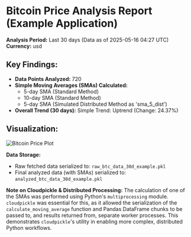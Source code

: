 # Bitcoin Price Analysis Report (Example Application)

**Analysis Period:** Last 30 days (Data as of 2025-05-16 04:27 UTC)
**Currency:** usd

## Key Findings:
- **Data Points Analyzed:** 720
- **Simple Moving Averages (SMAs) Calculated:**
    - 5-day SMA (Standard Method)
    - 10-day SMA (Standard Method)
    - 5-day SMA (Simulated Distributed Method as 'sma_5_dist')
- **Overall Trend (30 days):** Simple Trend: Uptrend (Change: 24.37%)

## Visualization:
![Bitcoin Price Plot](./btc_plot_20250516_040156.png)


**Data Storage:**
- Raw fetched data serialized to: `raw_btc_data_30d_example.pkl`
- Final analyzed data (with SMAs) serialized to: `analyzed_btc_data_30d_example.pkl`

**Note on Cloudpickle & Distributed Processing:**
The calculation of one of the SMAs was performed using Python's `multiprocessing` module. `cloudpickle` was essential for this, as it allowed the serialization of the `calculate_moving_average` function and Pandas DataFrame chunks to be passed to, and results returned from, separate worker processes. This demonstrates `cloudpickle`'s utility in enabling more complex, distributed Python workflows.